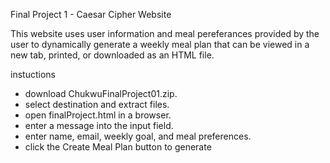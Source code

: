 Final Project 1 - Caesar Cipher Website

This website uses user information and meal pereferances provided by the user
to dynamically generate a weekly meal plan that can be viewed in a new tab, printed, or downloaded as an HTML file.

instuctions

- download ChukwuFinalProject01.zip.
- select destination and extract files.
- open finalProject.html in a browser.
- enter a message into the input field.
- enter name, email, weekly goal, and meal preferences.
- click the Create Meal Plan button to generate
